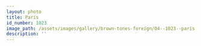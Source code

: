 ```yaml
---
layout: photo
title: Paris
id_number: 1023
image_path: /assets/images/gallery/brown-tones-foreign/04--1023--paris.jpg
description: ''
---
```

